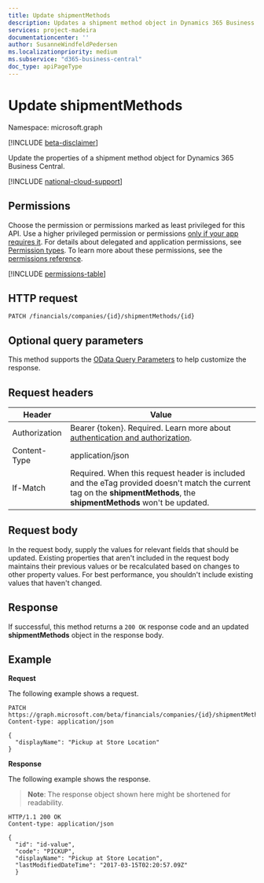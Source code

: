 ```yaml
---
title: Update shipmentMethods 
description: Updates a shipment method object in Dynamics 365 Business Central.
services: project-madeira
documentationcenter: ''
author: SusanneWindfeldPedersen
ms.localizationpriority: medium
ms.subservice: "d365-business-central"
doc_type: apiPageType
---
```


# Update shipmentMethods

Namespace: microsoft.graph

[!INCLUDE [beta-disclaimer](../../includes/beta-disclaimer.md)]

Update the properties of a shipment method object for Dynamics 365 Business Central.

[!INCLUDE [national-cloud-support](../../includes/global-only.md)]

## Permissions
Choose the permission or permissions marked as least privileged for this API. Use a higher privileged permission or permissions [only if your app requires it](/graph/permissions-overview#best-practices-for-using-microsoft-graph-permissions). For details about delegated and application permissions, see [Permission types](/graph/permissions-overview#permission-types). To learn more about these permissions, see the [permissions reference](/graph/permissions-reference).

<!-- { "blockType": "permissions", "name": "dynamics_shipmentmethods_update" } -->
[!INCLUDE [permissions-table](../includes/permissions/dynamics-shipmentmethods-update-permissions.md)]

## HTTP request
```
PATCH /financials/companies/{id}/shipmentMethods/{id}
```

## Optional query parameters
This method supports the [OData Query Parameters](/graph/query-parameters) to help customize the response.

## Request headers
|Header|Value|
|------|-----|
|Authorization|Bearer {token}. Required. Learn more about [authentication and authorization](/graph/auth/auth-concepts).|
|Content-Type  |application/json|
|If-Match      |Required. When this request header is included and the eTag provided doesn't match the current tag on the **shipmentMethods**, the **shipmentMethods** won't be updated. |

## Request body
In the request body, supply the values for relevant fields that should be updated. Existing properties that aren't included in the request body maintains their previous values or be recalculated based on changes to other property values. For best performance, you shouldn't include existing values that haven't changed.

## Response
If successful, this method returns a `200 OK` response code and an updated **shipmentMethods** object in the response body.

## Example

**Request**

The following example shows a request.
```http
PATCH https://graph.microsoft.com/beta/financials/companies/{id}/shipmentMethods/{id}
Content-type: application/json

{
  "displayName": "Pickup at Store Location"
}
```

**Response**

The following example shows the response. 

> **Note**:  The response object shown here might be shortened for readability.

```http
HTTP/1.1 200 OK
Content-type: application/json

{
  "id": "id-value",
  "code": "PICKUP",
  "displayName": "Pickup at Store Location",
  "lastModifiedDateTime": "2017-03-15T02:20:57.09Z"
  }
```



